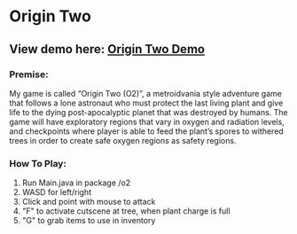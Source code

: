 # Origin Two
## View demo here: [Origin Two Demo](https://youtu.be/7QmcOS-9124?si=Ni-ogwbAJkTW9gFy)


### Premise:
My game is called “Origin Two (O2)”, a metroidvania style adventure game that follows a lone astronaut 
who must protect the last living plant and give life to the dying post-apocalyptic planet that was destroyed by humans. 
The game will have exploratory regions that vary in oxygen and radiation levels, and checkpoints 
where player is able to feed the plant’s spores to withered trees in order to create safe oxygen 
regions as safety regions.

### How To Play:
1. Run Main.java in package /o2
2. WASD for left/right
3. Click and point with mouse to attack
4. "F" to activate cutscene at tree, when plant charge is full
5. "G" to grab items to use in inventory


